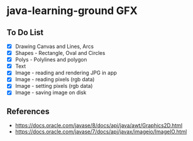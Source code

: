 # java-learning-ground GFX

## To Do List

- [x] Drawing Canvas and Lines, Arcs
- [x] Shapes - Rectangle, Oval and Circles
- [x] Polys - Polylines and polygon
- [x] Text
- [x] Image - reading and rendering JPG in app
- [x] Image - reading pixels (rgb data)
- [x] Image - setting pixels (rgb data)
- [x] Image - saving image on disk

## References
- https://docs.oracle.com/javase/8/docs/api/java/awt/Graphics2D.html
- https://docs.oracle.com/javase/7/docs/api/javax/imageio/ImageIO.html
